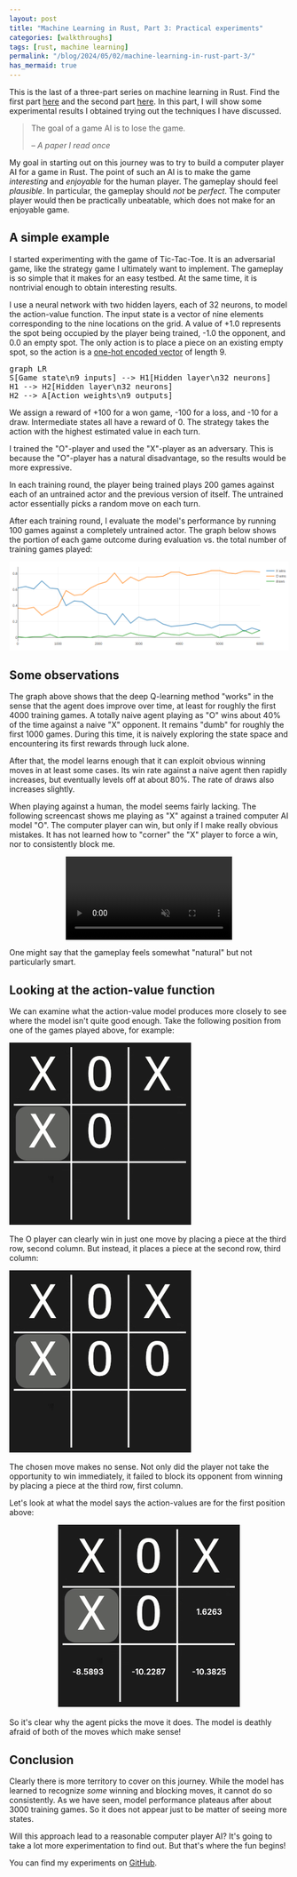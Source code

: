 ```yaml
---
layout: post
title: "Machine Learning in Rust, Part 3: Practical experiments"
categories: [walkthroughs]
tags: [rust, machine learning]
permalink: "/blog/2024/05/02/machine-learning-in-rust-part-3/"
has_mermaid: true
---
```


This is the last of a three-part series on machine learning in Rust. Find the first part
[here](/blog/2024/04/27/machine-learning-in-rust-part-1/) and the second part
[here](/blog/2024/04/29/machine-learning-in-rust-part-2/). In this part, I will show some
experimental results I obtained trying out the techniques I have discussed.

<!--more-->

> The goal of a game AI is to lose the game.
>
> <cite>&ndash; A paper I read once</cite>

My goal in starting out on this journey was to try to build a computer player AI for a game in Rust.
The point of such an AI is to make the game _interesting_ and _enjoyable_ for the human player. The
gameplay should feel _plausible_. In particular, the gameplay should _not_ be _perfect_. The
computer player would then be practically unbeatable, which does not make for an enjoyable game.

## A simple example

I started experimenting with the game of Tic-Tac-Toe. It is an adversarial game, like the strategy
game I ultimately want to implement. The gameplay is so simple that it makes for an easy testbed. At
the same time, it is nontrivial enough to obtain interesting results.

I use a neural network with two hidden layers, each of 32 neurons, to model the action-value
function. The input state is a vector of nine elements corresponding to the nine locations on the
grid. A value of +1.0 represents the spot being occupied by the player being trained, -1.0 the
opponent, and 0.0 an empty spot. The only action is to place a piece on an existing empty spot, so
the action is a [one-hot encoded vector](https://en.wikipedia.org/wiki/One-hot) of length 9.

<pre class="mermaid">
graph LR
S[Game state\n9 inputs] --> H1[Hidden layer\n32 neurons]
H1 --> H2[Hidden layer\n32 neurons]
H2 --> A[Action weights\n9 outputs]
</pre>

We assign a reward of +100 for a won game, -100 for a loss, and -10 for a draw. Intermediate states
all have a reward of 0. The strategy takes the action with the highest estimated value in each turn.

I trained the "O"-player and used the "X"-player as an adversary. This is because the "O"-player has
a natural disadvantage, so the results would be more expressive.

In each training round, the player being trained plays 200 games against each of an untrained actor
and the previous version of itself. The untrained actor essentially picks a random move on each
turn.

After each training round, I evaluate the model's performance by running 100 games against a
completely untrained actor. The graph below shows the portion of each game outcome during evaluation
vs. the total number of training games played:

![Graph of game outcomes vs. total number of training games played](/assets/2024/04/tic-tac-toe-stats.png)

## Some observations

The graph above shows that the deep Q-learning method "works" in the sense that the agent does
improve over time, at least for roughly the first 4000 training games. A totally naive agent playing
as "O" wins about 40% of the time against a naive "X" opponent. It remains "dumb" for roughly the
first 1000 games. During this time, it is naively exploring the state space and encountering its
first rewards through luck alone.

After that, the model learns enough that it can exploit obvious winning moves in at least some
cases. Its win rate against a naive agent then rapidly increases, but eventually levels off at about
80%. The rate of draws also increases slightly.

When playing against a human, the model seems fairly lacking. The following screencast shows me
playing as "X" against a trained computer AI model "O". The computer player can win, but only if I
make really obvious mistakes. It has not learned how to "corner" the "X" player to force a win, nor
to consistently block me.

<video autoplay controls muted loop style="display: block; margin: 0 auto;">
  <source src="/assets/2024/04/tic-tac-toe-games.webm"></source>
  <p>Example gameplay of a human (X) against a trained computer AI (O)</p>
</video>

One might say that the gameplay feels somewhat "natural" but not particularly smart.

## Looking at the action-value function

We can examine what the action-value model produces more closely to see where the model isn't quite
good enough. Take the following position from one of the games played above, for example:

![Tic-Tac-Toe position where O can win in one move](/assets/2024/04/tic-tac-toe-position.png)

The O player can clearly win in just one move by placing a piece at the third row, second column.
But instead, it places a piece at the second row, third column:

![Tic-Tac-Toe position after O has placed its piece](/assets/2024/04/tic-tac-toe-position-next.png)

The chosen move makes no sense. Not only did the player not take the opportunity to win immediately,
it failed to block its opponent from winning by placing a piece at the third row, first column.

Let's look at what the model says the action-values are for the first position above:

<div style="display: block; margin: 0 auto 1rem; position: relative;">
  <div style="display: block; margin: 0 auto; width: 328px;">
    <img alt="Tic-Tac-Toe position where O can win in one move" src="/assets/2024/04/tic-tac-toe-position.png">
  </div>
  <div style="color: white; display: grid; font-weight: bold; left: calc((100% - 328px) / 2); position: absolute; text-align: center; top: 40px; width: 328px;">
    <div style="grid-column: 1; grid-row: 1; height: 108px; width: 108px;"></div>
    <div style="grid-column: 2; grid-row: 1; height: 108px; width: 108px;"></div>
    <div style="grid-column: 3; grid-row: 1; height: 108px; width: 108px;"></div>
    <div style="grid-column: 1; grid-row: 2; height: 108px; width: 108px;"></div>
    <div style="grid-column: 2; grid-row: 2; height: 108px; width: 108px;"></div>
    <div style="grid-column: 3; grid-row: 2; height: 108px; width: 108px;">1.6263</div>
    <div style="grid-column: 1; grid-row: 3; height: 108px; width: 108px;">-8.5893</div>
    <div style="grid-column: 2; grid-row: 3; height: 108px; width: 108px;">-10.2287</div>
    <div style="grid-column: 3; grid-row: 3; height: 108px; width: 108px;">-10.3825</div>
  </div>
</div>

So it's clear why the agent picks the move it does. The model is deathly afraid of both of the moves
which make sense!

## Conclusion

Clearly there is more territory to cover on this journey. While the model has learned to recognize
_some_ winning and blocking moves, it cannot do so consistently. As we have seen, model performance
plateaus after about 3000 training games. So it does not appear just to be matter of seeing more
states.

Will this approach lead to a reasonable computer player AI? It's going to take a lot more
experimentation to find out. But that's where the fun begins!

You can find my experiments on [GitHub](https://github.com/hovinen/dfdx-qlearning).
